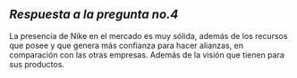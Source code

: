 ## _Respuesta a la pregunta no.4_

La presencia de Nike en el mercado es muy sólida, además de los recursos que posee y que genera más confianza para hacer alianzas, en comparación con las otras empresas. Además de la visión que tienen para sus productos.